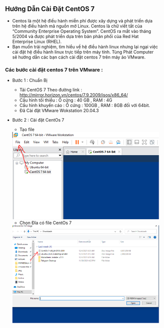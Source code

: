 ## Hướng Dẫn Cài Đặt CentOS 7 
- Centos là một hệ điều hành miễn phí được xây dựng và phát triển dựa trên hệ điều hành mã nguồn mở Linux. Centos là chữ viết tắt của “Community Enterprise Operating System”. CentOS ra mắt vào tháng 5/2004 và được phát triển dựa trên bản phân phối của Red Hat Enterprise Linux (RHEL).
- Bạn muốn trải nghiệm, tìm hiểu về hệ điều hành linux nhưng lại ngại việc cài đặt hệ điều hành linux trực tiếp trên máy tính. Tùng Phát Computer sẽ hướng dẫn các bạn cách cài đặt centos 7 trên máy ảo VMware.
 ### Các bước cài đặt centos 7 trên VMware :
- Bước 1 : Chuẩn Bị 
    + Tải CentOS 7 Theo đường link : http://mirror.horizon.vn/centos/7.9.2009/isos/x86_64/
    + Cấu hình tối thiểu : Ổ cứng : 40 GB , RAM : 4G
    + Cấu hình khuyến cáo : Ổ cứng : 100GB , RAM : 8GB đối với 64bit.
    + Đã Cài đặt VMware Wokstation 20.04.3
- Bước 2 : Cài đặt CentOs 7
   + Tạo file


    <img src = "../../jmg/b1.PNG">
    
    
    + Chọn Đĩa có file CentOs 7 


    <img src = "../../jmg/b3.PNG">
    
